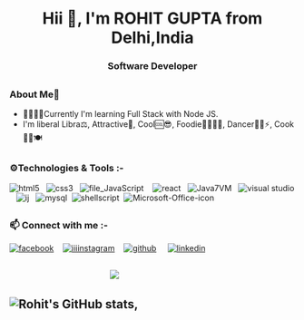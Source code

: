 <h1 align="center">Hii 👋, I'm ROHIT GUPTA from Delhi,India</h1>
<h3 align="center">Software Developer</h3>

##

### About Me💬
- 🌱🎇✨✨Currently I'm learning Full Stack with Node JS.
- I'm liberal Libra⚖️, 
 Attractive🧲,
 Cool🆒😎,
 Foodie🍕🍒🍌🍩,
 Dancer🕺🕺⚡,
Cook👨‍🍳🍽️

##

### ⚙️Technologies & Tools :- 


![html5](https://user-images.githubusercontent.com/67726799/137287921-cd6e9226-104c-46f9-a221-b4a799972fcf.png)&nbsp;&nbsp;&nbsp;![css3](https://user-images.githubusercontent.com/67726799/137288333-dcfe62f2-9c5d-4bc3-961d-39a01e3b319c.png)&nbsp;&nbsp;&nbsp;![file_JavaScript](https://user-images.githubusercontent.com/67726799/137288759-2853727f-c194-4ad9-9359-61f084b8a76e.png)&nbsp;&nbsp;&nbsp; ![react](https://user-images.githubusercontent.com/67726799/137287060-757c17e0-d761-4a54-8800-faea62785234.png)&nbsp;&nbsp;&nbsp;![Java7VM](https://user-images.githubusercontent.com/67726799/137289862-fa6777d7-0827-4dd6-adb5-4525557d8936.png)&nbsp;&nbsp;&nbsp;![visual studio](https://user-images.githubusercontent.com/67726799/137289433-03fbdfd1-2dcf-4b16-b1cb-8ea148b60a80.png)&nbsp;&nbsp;&nbsp;![ij](https://user-images.githubusercontent.com/67726799/137284759-cc36a0cb-1358-4586-b168-34d427666fd6.png)&nbsp;&nbsp;&nbsp;![mysql](https://user-images.githubusercontent.com/67726799/137290155-9b9f6c1e-1029-44ea-b10d-0617d2dcd6f2.png)&nbsp;&nbsp;![shellscript](https://user-images.githubusercontent.com/67726799/137290593-2c3754a4-f8c5-4864-886c-824705aa9330.png)&nbsp;&nbsp;![Microsoft-Office-icon](https://user-images.githubusercontent.com/67726799/137291079-d161b51b-64fb-4acd-95cd-d6d506ecdeea.png)

##

 ### 📫 Connect with me :- 
 
[![facebook](https://user-images.githubusercontent.com/67726799/137108560-29360629-ccfc-4720-9e4a-4f888e3161fd.png)](https://www.facebook.com/ROHITGUPTA8)&nbsp;&nbsp;&nbsp;   [![iiiinstagram](https://user-images.githubusercontent.com/67726799/137110339-c3bacb8c-4715-4251-99de-2d3de60cf243.png)](https://www.instagram.com/rohhitguptaa)&nbsp;&nbsp;&nbsp;  [![github](https://user-images.githubusercontent.com/67726799/137109345-9e8f4a74-e57f-48bf-b2e9-2c76e6ca2f32.png)](https://github.com/RohitGupta8) &nbsp;&nbsp;&nbsp; [![linkedin](https://user-images.githubusercontent.com/67726799/137109747-f817d485-a469-409e-9fd2-8eec97222728.png)](https://www.linkedin.com/in/rohitgupta08)

##  
 &nbsp;&nbsp;&nbsp;&nbsp;&nbsp;&nbsp;&nbsp;&nbsp;&nbsp;&nbsp;&nbsp;&nbsp;&nbsp;&nbsp;&nbsp;&nbsp;&nbsp;&nbsp;&nbsp;&nbsp;&nbsp;&nbsp;&nbsp;&nbsp;&nbsp;&nbsp;&nbsp;&nbsp;&nbsp;&nbsp;&nbsp;&nbsp;&nbsp;&nbsp;&nbsp;&nbsp;&nbsp;&nbsp;&nbsp;&nbsp;&nbsp;&nbsp;&nbsp;&nbsp;&nbsp;![](https://komarev.com/ghpvc/?username=RohitGupta8&label=Rohit's+Visitors&style=flat&color=brightgreen)

<!--
**RohitGupta8/RohitGupta8** is a ✨ _special_ ✨ repository because its `README.md` (this file) appears on your GitHub profile.

Here are some ideas to get you started:

- 🔭 I’m currently working on ...
- 🌱 I’m currently learning ...
- 👯 I’m looking to collaborate on ...
- 🤔 I’m looking for help with ...
- 💬 Ask me about ...
- 📫 How to reach me: ...
- 😄 Pronouns: ...
- ⚡ Fun fact: ...
-->

##  ![Rohit's GitHub stats](https://github-readme-stats.vercel.app/api?username=RohitGupta8&show_icons=true&theme=radical), 
